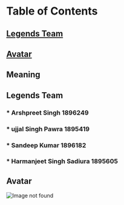 # Table of Contents
## [Legends Team](#Legends-Team)
## [Avatar](#Avatar)
## Meaning

## Legends Team
### * Arshpreet Singh 1896249
### * ujjal Singh Pawra 1895419
### * Sandeep Kumar 1896182
### * Harmanjeet Singh Sadiura 1895605

## Avatar
![Image not found](http://www.gstatic.com/tv/thumb/persons/673351/673351_v9_ba.jpg)
